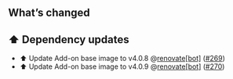 ## What’s changed

## ⬆️ Dependency updates

- ⬆️ Update Add-on base image to v4.0.8 @[renovate[bot]](https://github.com/apps/renovate) ([#269](https://github.com/erik73/addon-mailfilter/pull/269))
- ⬆️ Update Add-on base image to v4.0.9 @[renovate[bot]](https://github.com/apps/renovate) ([#270](https://github.com/erik73/addon-mailfilter/pull/270))
